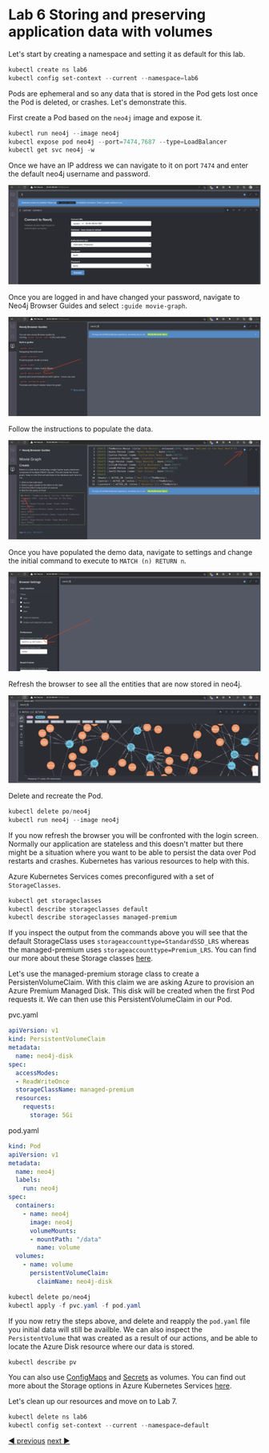 # Lab 6 Storing and preserving application data with volumes

Let's start by creating a namespace and setting it as default for this lab.

```powershell
kubectl create ns lab6
kubectl config set-context --current --namespace=lab6
```

Pods are ephemeral and so any data that is stored in the Pod gets lost once the Pod is deleted, or crashes. Let's demonstrate this.

First create a Pod based on the `neo4j` image and expose it.

```powershell
kubectl run neo4j --image neo4j 
kubectl expose pod neo4j --port=7474,7687 --type=LoadBalancer
kubectl get svc neo4j -w
```

Once we have an IP address we can navigate to it on port `7474` and enter the default neo4j username and password.

![Neo4j setup](images/neo4j_setup_1.png)

Once you are logged in and have changed your password, navigate to Neo4j Browser Guides and select `:guide movie-graph`.

![Neo4j setup](images/neo4j_setup_2.png)

Follow the instructions to populate the data.

![Neo4j setup](images/neo4j_setup_3.png)

Once you have populated the demo data, navigate to settings and change the initial command to execute to `MATCH (n) RETURN n`.

![Neo4j setup](images/neo4j_setup_4.png)

Refresh the browser to see all the entities that are now stored in neo4j.

![Neo4j setup](images/neo4j_setup_5.png)

Delete and recreate the Pod.

```powershell
kubectl delete po/neo4j
kubectl run neo4j --image neo4j 
```

If you now refresh the browser you will be confronted with the login screen. Normally our application are stateless and this doesn't matter but there might be a situation where you want to be able to persist the data over Pod restarts and crashes. Kubernetes has various resources to help with this.

Azure Kubernetes Services comes preconfigured with a set of `StorageClasses`.

```powershell
kubectl get storageclasses  
kubectl describe storageclasses default
kubectl describe storageclasses managed-premium
```

If you inspect the output from the commands above you will see that the default StorageClass uses  `storageaccounttype=StandardSSD_LRS` whereas the managed-premium uses `storageaccounttype=Premium_LRS`. You can find our more about these Storage classes [here](https://docs.microsoft.com/en-us/azure/aks/concepts-storage#storage-classes).

Let's use the managed-premium storage class to create a PersistenVolumeClaim. With this claim we are asking Azure to provision an Azure Premium Managed Disk. This disk will be created when the first Pod requests it. We can then use this PersistentVolumeClaim in our Pod.

pvc.yaml

```yaml
apiVersion: v1
kind: PersistentVolumeClaim
metadata:
  name: neo4j-disk
spec:
  accessModes:
  - ReadWriteOnce
  storageClassName: managed-premium
  resources:
    requests:
      storage: 5Gi
```

pod.yaml

```yaml
kind: Pod
apiVersion: v1
metadata:
  name: neo4j
  labels:
    run: neo4j
spec:
  containers:
    - name: neo4j
      image: neo4j
      volumeMounts:
      - mountPath: "/data"
        name: volume
  volumes:
    - name: volume
      persistentVolumeClaim:
        claimName: neo4j-disk
```

```powershell
kubectl delete po/neo4j
kubectl apply -f pvc.yaml -f pod.yaml
```

If you now retry the steps above, and delete and reapply the `pod.yaml` file you initial data will still be availble. We can also inspect the `PersistentVolume` that was created as a result of our actions, and be able to locate the Azure Disk resource where our data is stored.

```powershell
kubectl describe pv
```

You can also use [ConfigMaps](https://kubernetes.io/docs/tasks/configure-pod-container/configure-pod-configmap/#add-configmap-data-to-a-volume) and [Secrets](https://kubernetes.io/docs/concepts/configuration/secret/#using-secrets-as-files-from-a-pod) as volumes. You can find out more about the Storage options in Azure Kubernetes Services [here](https://docs.microsoft.com/en-us/azure/aks/concepts-storage).

Let's clean up our resources and move on to Lab 7.

```powershell
kubectl delete ns lab6
kubectl config set-context --current --namespace=default
```

[:arrow_backward: previous](../lab5-networking/LAB.md)  [next :arrow_forward:](../lab7-deploy/LAB.md)
